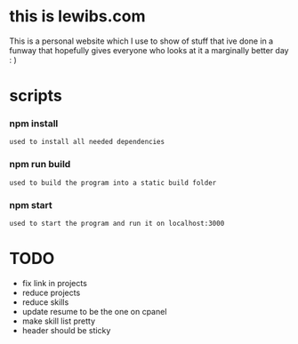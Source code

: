 # this is lewibs.com
This is a personal website which I use to show of stuff that ive done in a funway that hopefully gives everyone who looks at it a marginally better day : )

# scripts
### npm install
    used to install all needed dependencies

### npm run build
    used to build the program into a static build folder

### npm start
    used to start the program and run it on localhost:3000

# TODO
* fix link in projects
* reduce projects
* reduce skills
* update resume to be the one on cpanel
* make skill list pretty
* header should be sticky